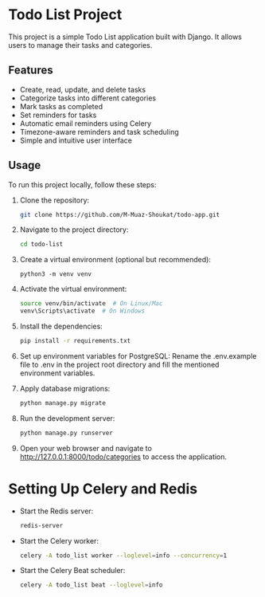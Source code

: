 # Todo List Project

This project is a simple Todo List application built with Django. It allows users to manage their tasks and categories.

## Features

- Create, read, update, and delete tasks
- Categorize tasks into different categories
- Mark tasks as completed
- Set reminders for tasks
- Automatic email reminders using Celery
- Timezone-aware reminders and task scheduling
- Simple and intuitive user interface

## Usage

To run this project locally, follow these steps:

1. Clone the repository:

   ```bash
   git clone https://github.com/M-Muaz-Shoukat/todo-app.git
2. Navigate to the project directory:

   ```bash
   cd todo-list
3. Create a virtual environment (optional but recommended):
   ```
   python3 -m venv venv
4. Activate the virtual environment:
   ```bash
   source venv/bin/activate  # On Linux/Mac
   venv\Scripts\activate  # On Windows
5. Install the dependencies:
   ```bash
   pip install -r requirements.txt
6. Set up environment variables for PostgreSQL:
   Rename the .env.example file to .env in the project root directory and fill the mentioned environment variables.
7. Apply database migrations:
   ```bash
   python manage.py migrate
8. Run the development server:
   ```bash
   python manage.py runserver
9. Open your web browser and navigate to http://127.0.0.1:8000/todo/categories to access the application.

# Setting Up Celery and Redis
- Start the Redis server:
   ```bash
  redis-server
- Start the Celery worker:
   ```bash
   celery -A todo_list worker --loglevel=info --concurrency=1
- Start the Celery Beat scheduler:
   ```bash
  celery -A todo_list beat --loglevel=info